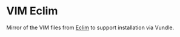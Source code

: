 # VIM Eclim

Mirror of the VIM files from [Eclim](https://github.com/ervandew/eclim) to support installation via Vundle.

